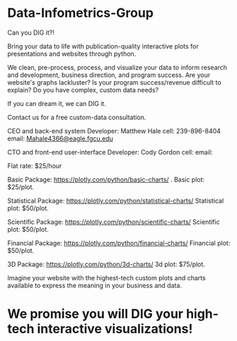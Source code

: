# Data-Infometrics-Group

Can you DIG it?!

Bring your data to life with publication-quality interactive plots for presentations and websites through python.

We clean, pre-process, process, and visualize your data to inform research and development, business direction, and program success.
Are your website's graphs lackluster? Is your program success/revenue difficult to explain? Do you have complex, custom data needs?

If you can dream it, we can DIG it. 

Contact us for a free custom-data consultation.

CEO and back-end system Developer: 
Matthew Hale
cell: 239-896-8404
email: Mahale4366@eagle.fgcu.edu
  
CTO and front-end user-interface Developer:
Cody Gordon
cell:
email:
 

Flat rate: $25/hour 

Basic Package: https://plotly.com/python/basic-charts/ . Basic plot: $25/plot.

Statistical Package: https://plotly.com/python/statistical-charts/ Statistical plot: $50/plot.

Scientific Package: https://plotly.com/python/scientific-charts/ Scientific plot: $50/plot.

Financial Package: https://plotly.com/python/financial-charts/ Financial plot: $50/plot.

3D Package: https://plotly.com/python/3d-charts/ 3d plot: $75/plot.


Imagine your website with the highest-tech custom plots and charts available to express the meaning in your business and data. 

# We promise you will DIG your high-tech interactive visualizations!
